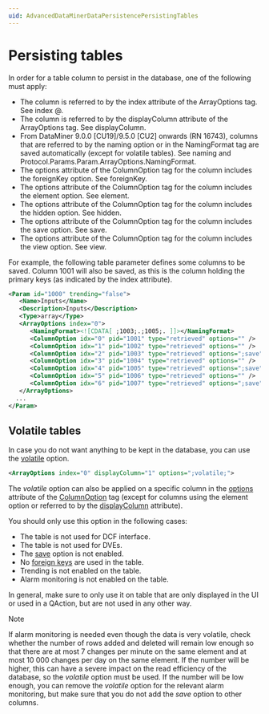 ```yaml
---
uid: AdvancedDataMinerDataPersistencePersistingTables
---
```


# Persisting tables

In order for a table column to persist in the database, one of the following must apply:

- The column is referred to by the index attribute of the ArrayOptions tag. See index @.
- The column is referred to by the displayColumn attribute of the ArrayOptions tag. See displayColumn.
- From DataMiner 9.0.0 \[CU19\]/9.5.0 \[CU2\] onwards (RN 16743), columns that are referred to by the naming option or in the NamingFormat tag are saved automatically (except for volatile tables). See naming and Protocol.Params.Param.ArrayOptions.NamingFormat.
- The options attribute of the ColumnOption tag for the column includes the foreignKey option. See foreignKey.
- The options attribute of the ColumnOption tag for the column includes the element option. See element.
- The options attribute of the ColumnOption tag for the column includes the hidden option. See hidden.
- The options attribute of the ColumnOption tag for the column includes the save option. See save.
- The options attribute of the ColumnOption tag for the column includes the view option. See view.

For example, the following table parameter defines some columns to be saved. Column 1001 will also be saved, as this is the column holding the primary keys (as indicated by the index attribute).

```xml
<Param id="1000" trending="false">
   <Name>Inputs</Name>
   <Description>Inputs</Description>
   <Type>array</Type>
   <ArrayOptions index="0">
      <NamingFormat><![CDATA[ ;1003;.;1005;. ]]></NamingFormat>
      <ColumnOption idx="0" pid="1001" type="retrieved" options="" />
      <ColumnOption idx="1" pid="1002" type="retrieved" options="" />
      <ColumnOption idx="2" pid="1003" type="retrieved" options=";save" />
      <ColumnOption idx="3" pid="1004" type="retrieved" options="" />
      <ColumnOption idx="4" pid="1005" type="retrieved" options=";save" />
      <ColumnOption idx="5" pid="1006" type="retrieved" options="" />
      <ColumnOption idx="6" pid="1007" type="retrieved" options=";save" />
   </ArrayOptions>
  ...
</Param>
```

## Volatile tables

In case you do not want anything to be kept in the database, you can use the [volatile](xref:Protocol.Params.Param.ArrayOptions-options#volatile) option.

```xml
<ArrayOptions index="0" displayColumn="1" options=";volatile;">
```

The *volatile* option can also be applied on a specific column in the [options](xref:Protocol.Params.Param.ArrayOptions.ColumnOption-options) attribute of the [ColumnOption](xref:Protocol.Params.Param.ArrayOptions.ColumnOption) tag (except for columns using the element option or referred to by the [displayColumn](xref:Protocol.Params.Param.ArrayOptions-displayColumn) attribute).

You should only use this option in the following cases:

- The table is not used for DCF interface.
- The table is not used for DVEs.
- The [save](xref:ColumnOptionOptionsOverview#save) option is not enabled.
- No [foreign keys](xref:ColumnOptionOptionsOverview#foreignkey) are used in the table.
- Trending is not enabled on the table.
- Alarm monitoring is not enabled on the table.

In general, make sure to only use it on table that are only displayed in the UI or used in a QAction, but are not used in any other way.

> [!NOTE]
> If alarm monitoring is needed even though the data is very volatile, check whether the number of rows added and deleted will remain low enough so that there are at most 7 changes per minute on the same element and at most 10 000 changes per day on the same element. If the number will be higher, this can have a severe impact on the read efficiency of the database, so the *volatile* option must be used. If the number will be low enough, you can remove the *volatile* option for the relevant alarm monitoring, but make sure that you do not add the *save* option to other columns.
